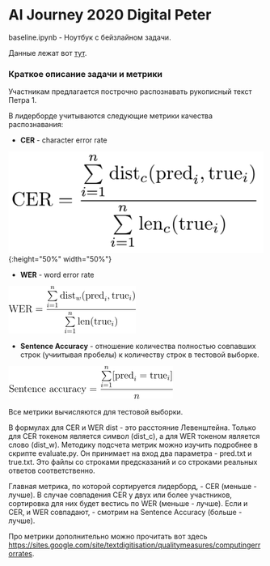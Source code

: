 # AI Journey 2020 Digital Peter

baseline.ipynb - Ноутбук с бейзлайном задачи.

Данные лежат вот [тут](https://drive.google.com/file/d/1kDmRCl692k6s9kQnNryq5ByAaHZX2uEw/view?usp=sharing).

### Краткое описание задачи и метрики

Участникам предлагается построчно распознавать рукописный текст Петра 1.

В лидерборде учитываются следующие метрики качества распознавания:

* **CER** - character error rate 

![CER](pics/CER.png){:height="50%" width="50%"}

* **WER** - word error rate

![WER](wer.png)

* **Sentence Accuracy** - отношение количества полностью совпавших строк (учиитывая пробелы) к количеству строк в тестовой выборке.

![ACC](sentence.png)

Все метрики вычисляются для тестовой выборки.

В формулах для CER и WER dist - это расстояние Левенштейна. Только для CER токеном является символ (dist_c), а для WER токеном является слово (dist_w). Методику подсчета метрик можно изучить подробнее в скрипте evaluate.py. Он принимает на вход два параметра - pred.txt и true.txt. Это файлы со строками предсказаний и со строками реальных ответов соответственно.


Главная метрика, по которой сортируется лидерборд, - CER (меньше - лучше). В случае совпадения CER у двух или более участников, сортировка для них будет вестись по WER (меньше - лучше). Если и CER, и WER совпадают, - смотрим на Sentence Accuracy (больше - лучше).

Про метрики дополнительно можно прочитать вот здесь https://sites.google.com/site/textdigitisation/qualitymeasures/computingerrorrates.
